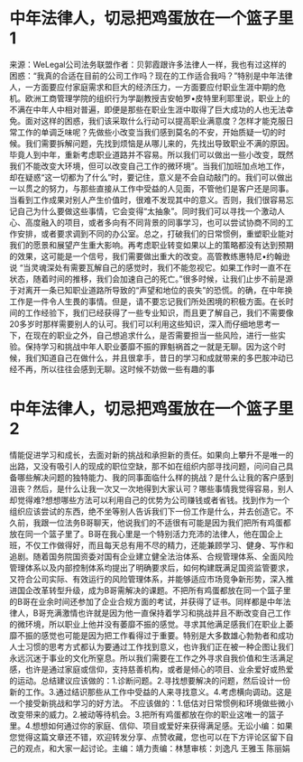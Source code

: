 # 中年法律人，切忌把鸡蛋放在一个篮子里1

来源：WeLegal公司法务联盟作者：贝郭霞跟许多法律人一样，我也有过这样的困惑：“我真的合适在目前的公司工作吗？现在的工作适合我吗？”特别是中年法律人，一方面要应付家庭需求和巨大的经济压力，一方面要应付职业生涯中期的危机。欧洲工商管理学院的组织行为学副教授吉安帕罗•皮特里利耶里说，职业上的不满在中年人中相对普遍，即便是那些在职业生涯中取得了巨大成功的人也无法幸免。面对这样的困惑，我们该采取什么行动可以提高职业满意度？怎样才能克服日常工作的单调乏味呢？先做些小改变当我们感到莫名的不安，开始质疑一切的时候。我们需要拆解问题，先找到烦恼是从哪儿来的，先找出导致职业不满的原因。毕竟人到中年，重新考虑职业道路并不容易。所以我们可以做出一些小改变，既然我们不能改变大环境，但可以改变自己工作的微环境”。当我们加班加点地工作，却在疑惑“这一切都为了什么”时，要记住，意义是不会自动敲门的。我们可以做出一以贯之的努力，与那些直接从工作中受益的人见面，不管他们是客户还是同事。当看到工作成果对别人产生价值时，很难不发现其中的意义。否则，我们很容易忘记自己为什么要做这些事情，它会变得“太抽象”。同时我们可以寻找一个激动人心、高度融入的项目，或者多向有不同背景的同事学习，也可以尝试协商不同的工作安排，或者要求调到不同的办公室。总之，打破我们的日常惯例，重塑职业能对我们的愿景和展望产生重大影响。再考虑职业转变如果以上的策略都没有达到预期的效果，这可能是一个信号，我们需要做出重大的改变。高管教练惠特尼•约翰逊说 “当灵魂深处有需要瓦解自己的感觉时，我们不能忽视它。如果工作时一直不在状态，随着时间的推移，我们会加速自己的死亡。”很多时候，让我们止步不前是源于对离开一条已知职业道路所导致的“声望和地位的丧失”的恐慌。的确，在中年换工作是一件令人生畏的事情。但是，请不要忘记我们所处困境的积极方面。在长时间的工作经验下，我们已经获得了一些专业知识，而且更了解自己，我们不需要像20多岁时那样需要别人的认可。我们可以利用这些知识，深入而仔细地思考一下，在现在的职业之外，自己想追求什么，是否需要担当一些风险，进行一些实验。保持学习和挑战中年人职业萎靡不振的罪魁祸首之一就是无聊。因为这个时候，我们知道自己在做什么，并且很拿手，昔日的学习和成就带来的多巴胺冲动已经不再，所以往往会感到无聊。这时候不妨做一些有趣的事

# 中年法律人，切忌把鸡蛋放在一个篮子里2

情能促进学习和成长，去面对新的挑战和承担新的责任。如果向上攀升不是唯一的出路，又没有吸引人的现成的职位空缺，那不如在组织内部寻找问题，问问自己具备哪些解决问题的独特能力、我的同事面临什么样的挑战？是什么让我的客户感到沮丧？然后，是什么让我一次又一次地得到大家认可？哪些事情我觉得容易，别人却觉得难?想想哪些方法可以利用自己的优势为公司赚钱或者省钱。找到作为一个组织应该尝试的东西，绝不坐等别人告诉我们下一份工作是什么，并去创造它。不久前，我跟一位法务B哥聊天，他说我们的不适很有可能是因为我们把所有鸡蛋都放在同一个篮子里了。B哥在我心里是一个特别活力充沛的法律人，他在国企上班，不仅工作做得好，而且每天总有用不尽的精力，还能兼顾学习、健身、写作和追剧。随着国务院国资委对国有企业建立健全法治体系、合规管理体系、全面风险管理体系以及内部控制体系均提出了明确要求后，如何构建既满足国资监管要求，又符合公司实际、有效运行的风险管理体系，并能够适应市场竞争新形势，深入推进国企改革转型升级，成为B哥需解决的课题。不把所有鸡蛋都放在同一个篮子里的B哥在业余时间还参加了企业合规方面的考试，并获得了证书。同样都是中年法律人，B哥充满激情也许就是因为他一直保持着学习和挑战并且不断改变自己工作的微环境，所以职业上他并没有萎靡不振的感觉。寻求其他满足感我们在职业上萎靡不振的感觉也可能是因为把工作看得过于重要。特别是大多数雄心勃勃者和成功人士习惯的思考方式都认为要通过工作找到意义，也许我们正在被一种企图让我们永远沉迷于事业的文化所窒息。所以我们需要在工作之外寻求自我价值和生活满足感，也许是通过家庭或信仰，支持慈善机构，或者是倾心的项目、业余爱好或热爱的运动。总结建议应该做的：1.诊断问题。2.寻找想要解决的问题，然后设计一份新的工作。3.通过结识那些从工作中受益的人来寻找意义。4.考虑横向调动。这是一个接受新挑战和学习的好方法。 不应该做的：1.低估对日常惯例和环境做些微小改变带来的威力。2.被动等待机会。3.把所有鸡蛋都放在你的职业这唯一的篮子里。4.想想如何通过你的家庭、信仰、项目或爱好来获得满足感。无讼小编：如果您觉得这篇文章还不错，欢迎转发分享、点赞收藏，您也可以在下方评论区留下自己的观点，和大家一起讨论。主编：靖力责编：林慧审核：刘逸凡 王雅玉 陈丽娟 

